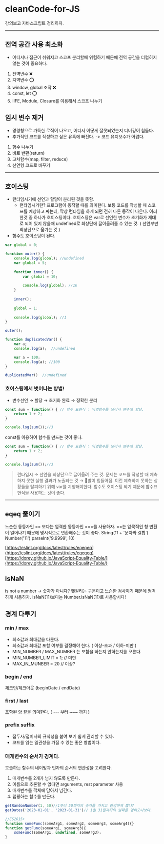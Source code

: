 # cleanCode-for-JS
강의보고 자바스크립트 정리하자.

---

## 전역 공간 사용 최소화
- 어디서나 접근이 쉬워지고 스코프 분리할때 위험하기 때문에 전역 공간을 더럽히지 않는 것이 중요하다.

1. 전역변수 ❌
2. 지역변수 ⭕️
3. window, global 조작 ❌
4. const, let ⭕️
5. IIFE, Module, Closure를 이용해서 스코프 나누기


## 임시 변수 제거
- 명령형으로 가득한 로직이 나오고, 어디서 어떻게 잘못되었는지 디버깅이 힘들다. 
- 추가적인 코드를 작성하고 싶은 유혹에 빠진다. -> 코드 유지보수가 어렵다.

1. 함수 나누기 
2. 바로 반환(return)
3. 고차함수(map, filter, reduce)
4. 선언형 코드로 바꾸기

---

## 호이스팅
- 런타임시기에 선언과 할당이 분리된 것을 뜻함.
  - 런타임시기란? 프로그램이 동작할 때를 의미한다. 보통 코드를 작성할 때 스코프를 예상하고 짜는데, 막상 런타임을 하게 되면 전혀 다른 동작이 나온다. 이러한것 중 하나가 호이스팅이다.
호이스팅은 var로 선언한 변수가 초기화가 제대로 되어 있지 않을때 undefined로 최상단에 끌어올려줄 수 있는 것. ( 선언부만 최상단으로 옮기는 것 )
- 함수도 호이스팅이 된다. 

```javascript
var global = 0;

function outer() {
	console.log(global); //undefined
	var global = 5;
	
	function inner() {
		var global = 10;
	
		console.log(global); //10
	}	
	
	inner();
	
	global = 1;
	
	console.log(global); //1
}

outer();
```

```javascript
function duplicatedVar() {
	var a;
	console.log(a);  //undefined

	var a = 100;
	console.log(a); //100
}

duplicatedVar()  //undefined
```



### 호이스팅에서 벗어나는 방법!
- 변수선언 → 할당 → 초기화 완료 → 정확한 분리
```javascript
const sum = function() { // 함수 표현식 : 익명함수를 넣어서 변수에 할당.
	return 1 + 2;
}

console.log(sum());//3
```

const를 이용하여 함수를 만드는 것이 좋다. 
```javascript 
const sum = function() { // 함수 표현식 : 익명함수를 넣어서 변수에 할당.
	return 1 + 2;
}

console.log(sum());//3
```

> 런타임시 → 선언을 최상단으로 끌어올려 주는 것.
문제는 코드를 작성할 때 예측하지 못한 실행 결과가 노출되는 것 → 🐶발이 힘들어짐.
이런 예측하지 못하는 상황들을 탈피하기 위해 var를 지양해야한다.
함수도 호이스팅 되기 떄문에 함수표현식을 사용하는 것이 좋다.

---

## eqeq 줄이기

느슨한 동등자인 == 보다는 엄격한 동등자인 ===를 사용하자. 
==는 암묵적인 형 변환이 일어나기 때문에 명시적으로 변환해주는 것이 좋다. 
String(11 + '문자와 결합')
Number('11')
parseInt('9.9999', 10)

[https://eslint.org/docs/latest/rules/eqeqeq](https://eslint.org/docs/latest/rules/eqeqeq)
[https://dorey.github.io/JavaScript-Equality-Table/](https://dorey.github.io/JavaScript-Equality-Table/)


## isNaN
is not a number ->  숫자가 아니다?
헷갈리는 구문이고 느슨한 검사이기 때문에 엄격하게 사용하자. 
isNaN(11)보다는 Number.isNaN(11)로 사용합시다!


## 경계 다루기
### min / max
  - 최소값과 최대값을 다룬다.
  - 최소값과 최대값 포함 여부를 결정해야 한다. ( 이상-초과 / 이하-미만 )
   - MIN_NUMBER / MAX_NUMBER 는 포함을 하는지 안하는지를 모른다.
   - MIN_NUMBER_LIMIT = 1; // 미만
   - MAX_IN_MUNBER = 20 // 이상?
	
### begin / end
체크인/체크아웃 (beginDate / endDate)

### first / last
포함된 양 끝을 의미한다. ( --- 부터 ~~~ 까지 )
  
### prefix suffix
- 접두사/접미사의 규칙성을 붙여 보기 쉽게 관리할 수 있다.
- 코드를 읽는 일관성을 가질 수 있는 좋은 방법이다.

### 매개변수의 순서가 경계다. 
호출하는 함수의 네이밍과 인자의 순서의 연관성을 고려한다. 

1. 매개변수를 2개가 넘지 않도록 만든다. 
2. 이름으로 추론할 수 없다면 arguments, rest parameter 사용
3. 매개변수를 객체에 담아서 넘긴다.
4. 랩핑하는 함수를 만든다.

```javascript
getRandomNumber(1, 50)//1부터 50까지의 숫자를 가지고 랜덤하게 뽑나?
getDates('2023-01-01', '2023-01-31')// 1월 31일까지의 날짜를 얻어오나보다. 

//ES2015+
function someFunc(someArg1, someArg2, someArg3, someArg4){}
function getFunc(someArg1, someArg3){
	someFunc(someArg1, undefined, someArg3); 
}
```
